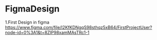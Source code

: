 # FigmaDesign
1.First Design in figma https://www.figma.com/file/I2KfKDNgqS98sthqz5xB64/FirstProjectUser?node-id=0%3A1&t=8ZIP98xamMAsTRc1-1

